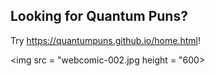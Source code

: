 ## Looking for Quantum Puns?

Try https://quantumpuns.github.io/home.html!

<img src = "webcomic-002.jpg height = "600>

